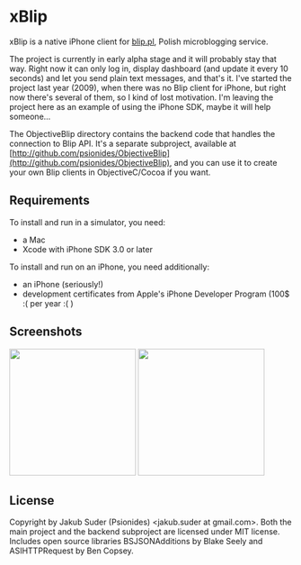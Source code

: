 # xBlip

xBlip is a native iPhone client for [blip.pl](http://blip.pl), Polish microblogging service.

The project is currently in early alpha stage and it will probably stay that way. Right now it can only log in,
display dashboard (and update it every 10 seconds) and let you send plain text messages, and that's it. I've started the
project last year (2009), when there was no Blip client for iPhone, but right now there's several of them, so I kind of
lost motivation. I'm leaving the project here as an example of using the iPhone SDK, maybe it will help someone...

The ObjectiveBlip directory contains the backend code that handles the connection to Blip API. It's a separate
subproject, available at [http://github.com/psionides/ObjectiveBlip](http://github.com/psionides/ObjectiveBlip), and you
can use it to create your own Blip clients in ObjectiveC/Cocoa if you want.

## Requirements

To install and run in a simulator, you need:

* a Mac
* Xcode with iPhone SDK 3.0 or later

To install and run on an iPhone, you need additionally:

* an iPhone (seriously!)
* development certificates from Apple's iPhone Developer Program (100$ :( per year :( )

## Screenshots

<a href="http://psionides.github.com/xblip/xblip_screen_login_24.05.2009.png"><img src="http://psionides.github.com/xblip/xblip_screen_login_24.05.2009.png" width="225" /></a> <a href="http://psionides.github.com/xblip/xblip_screen_dashboard_24.05.2009.png"><img src="http://psionides.github.com/xblip/xblip_screen_dashboard_24.05.2009.png" width="225" /></a>

## License

Copyright by Jakub Suder (Psionides) <jakub.suder at gmail.com>. Both the main project and the backend subproject are
licensed under MIT license.
Includes open source libraries BSJSONAdditions by Blake Seely and ASIHTTPRequest by Ben Copsey.
